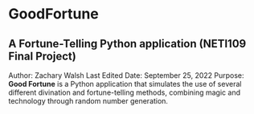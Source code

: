 # GoodFortune
## A Fortune-Telling Python application (NETI109 Final Project)
Author: Zachary Walsh
Last Edited Date: September 25, 2022
Purpose:
    **Good Fortune** is a Python application that simulates the use of several different divination and fortune-telling methods,
    combining magic and technology through random number generation. 
